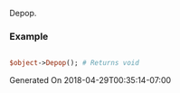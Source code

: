 Depop.
### Example

```perl

$object->Depop(); # Returns void
```


Generated On 2018-04-29T00:35:14-07:00